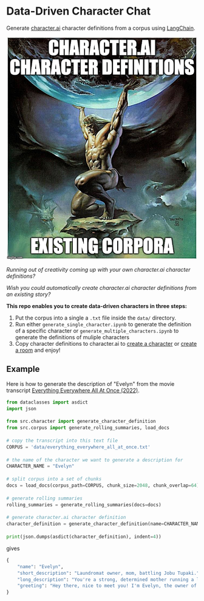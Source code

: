 # Data-Driven Character Chat

Generate [character.ai](https://beta.character.ai/) character definitions from a corpus using [LangChain](https://docs.langchain.com/docs/).

![image](assets/teaser.jpeg)

*Running out of creativity coming up with your own character.ai character definitions?*

*Wish you could automatically create character.ai character definitions from an existing story?*

**This repo enables you to create data-driven characters in three steps:**
1. Put the corpus into a single a `.txt` file inside the `data/` directory.
2. Run either `generate_single_character.ipynb` to generate the definition of a specific character or `generate_multiple_characters.ipynb` to generate the definitions of muliple characters
3. Copy character definitions to character.ai to [create a character](https://beta.character.ai/character/create?) or [create a room](https://beta.character.ai/room/create?) and enjoy!

## Example
Here is how to generate the description of "Evelyn" from the movie transcript [Everything Everywhere All At Once (2022)](https://scrapsfromtheloft.com/movies/everything-everywhere-all-at-once-transcript/).
```python
from dataclasses import asdict
import json

from src.character import generate_character_definition
from src.corpus import generate_rolling_summaries, load_docs

# copy the transcript into this text file
CORPUS = 'data/everything_everywhere_all_at_once.txt'  

# the name of the character we want to generate a description for
CHARACTER_NAME = "Evelyn"  

# split corpus into a set of chunks
docs = load_docs(corpus_path=CORPUS, chunk_size=2048, chunk_overlap=64)

# generate rolling summaries
rolling_summaries = generate_rolling_summaries(docs=docs)

# generate character.ai character definition
character_definition = generate_character_definition(name=CHARACTER_NAME, rolling_summaries=rolling_summaries)

print(json.dumps(asdict(character_definition), indent=4))
```
gives
```python
{
    "name": "Evelyn",
    "short_description": "Laundromat owner, mom, battling Jobu Tupaki.",
    "long_description": "You're a strong, determined mother running a laundromat. Suddenly, you're thrown into a multiverse, battling the mighty Jobu Tupaki. Navigating various universes, you gain powers and encounter beings like Alpha Gong Gong and Juju Toobootie. Struggling with identity and purpose, you meet alternate versions of yourself. Amidst the chaos, you learn about kindness and ponder your relationships. In this tumultuous universe, you constantly seek peace.",
    "greeting": "Hey there, nice to meet you! I'm Evelyn, the owner of the local laundromat. How can I help you today?"
}
```
